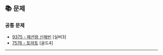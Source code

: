 ## 📚 문제

### 공통 문제

- [9375 - 패션왕 신해빈](https://www.acmicpc.net/problem/9375) [실버3]
- [7576 - 토마토](https://www.acmicpc.net/problem/7576) [골드4]

---
